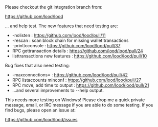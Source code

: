 Please checkout the git integration branch from:

https://github.com/lood/lood

... and help test.  The new features that need testing are:

* -nolisten : https://github.com/lood/lood/pull/11
* -rescan : scan block chain for missing wallet transactions
* -printtoconsole : https://github.com/lood/lood/pull/37
* RPC gettransaction details : https://github.com/lood/lood/pull/24
* listtransactions new features : https://github.com/lood/lood/pull/10

Bug fixes that also need testing:

* -maxconnections= : https://github.com/lood/lood/pull/42
* RPC listaccounts minconf : https://github.com/lood/lood/pull/27
* RPC move, add time to output : https://github.com/lood/lood/pull/21
* ...and several improvements to --help output.

This needs more testing on Windows!  Please drop me a quick private message, email, or IRC message if you are able to do some testing.  If you find bugs, please open an issue at:

https://github.com/lood/lood/issues
